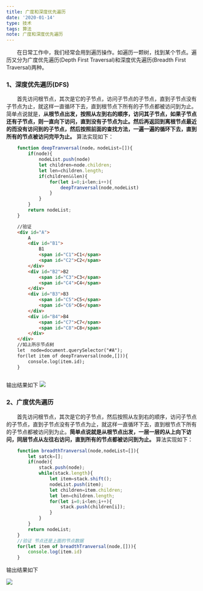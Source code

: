 ```yaml
---
title: 广度和深度优先遍历
date: '2020-01-14'
type: 技术
tags: 算法
note: 广度和深度优先遍历
---
```


&#8195;&#8195;在日常工作中，我们经常会用到遍历操作。如遍历一颗树，找到某个节点。遍历又分为广度优先遍历(Depth First Traversal)和深度优先遍历(Breadth First Traversal)两种。<br>

### 1、深度优先遍历(DFS)
&#8195;&#8195;首先访问根节点，其次是它的子节点，访问子节点的子节点，直到子节点没有子节点为止，就这样一直循环下去，直到根节点下所有的子节点都被访问到为止。简单点说就是，**从根节点出发，按照从左到右的顺序，访问其子节点，如果子节点还有子节点，则一直向下访问，直到没有子节点为止。然后再返回到离根节点最近的而没有访问到的子节点，然后按照前面的查找方法，一遍一遍的循环下去，直到所有的节点被访问完毕为止。** 算法实现如下：
```javascript
    function deepTranversal(node，nodeList=[]){
        if(node){
            nodeList.push(node)
            let children=node.children;
            let len=children.length;
            if(children&&len){
                for(let i=0;i<len;i++){
                    deepTranversal(node,nodeList)
                }
            }
        }
        return nodeList;
    }
```
```HTML
    //验证
    <div id="A">
        A
        <div id="B1">
            B1
            <span id="C1">C1</span>
            <span id="C2">C2</span>
        </div>
        <div id="B2">B2
            <span id="C3">C3</span>
            <span id="C4">C4</span>
        </div>
        <div id="B3">B3
            <span id="C5">C5</span>
            <span id="C6">C6</span>
        </div>
        <div id="B4">B4
            <span id="C7">C7</span>
            <span id="C8">C8</span>
        </div>
    </div>
    //如上所示节点树
    let  node=document.querySelector("#A");
    for(let item of deepTranversal(node,[])){
        console.log(item.id);
    }
    
```
输出结果如下
![](https://user-gold-cdn.xitu.io/2019/7/22/16c1a2d6391e868f?w=1920&h=471&f=png&s=57696)

### 2、广度优先遍历
&#8195;&#8195;首先访问根节点，其次是它的子节点，然后按照从左到右的顺序，访问子节点的子节点，直到子节点没有子节点为止，就这样一直循环下去，直到根节点下所有的子节点都被访问到为止。**简单点说就是从根节点出发，一层一层的从上向下访问，同层节点从左往右访问，直到所有的节点都被访问到为止。** 算法实现如下：
```javascript
    function breadthTranversal(node,nodeList=[]){
        let satck=[];
        if(node){
            stack.push(node);
            while(stack.length){
                let item=stack.shift();
                nodeList.push(item);
                let children=item.children;
                let len=children.length;
                for(let i=0;i<len;i++){
                    stack.push(children[i]);
                }
            }
        }
        return nodeList;
    }
    //验证 节点还是上面的节点数据
    for(let item of breadthTranversal(node,[])){
        console.log(item.id)
    }
```
输出结果如下

![](https://user-gold-cdn.xitu.io/2019/7/22/16c1a3ce89a21177?w=1920&h=393&f=png&s=42370)